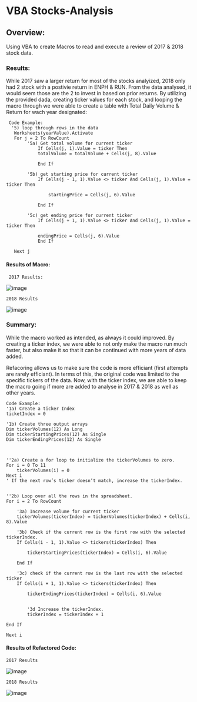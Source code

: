 # VBA Stocks-Analysis

## Overview: 
  Using VBA to create Macros to read and execute a review of 2017 & 2018 stock data.

### Results: 
  While 2017 saw a larger return for most of the stocks analyized, 2018 only had 2 stock with a postivie return in ENPH & RUN.  From the data analysed, it would seem those are the   2 to invest in based on prior returns.
  By utilizing the provided dada, creating ticker values for each stock, and looping the macro through we were able to create a table with Total Daily Volume & Return for wach year designated:
     
     Code Example:
      '5) loop through rows in the data
       Worksheets(yearValue).Activate
       For j = 2 To RowCount
            '5a) Get total volume for current ticker
                If Cells(j, 1).Value = ticker Then
                totalVolume = totalVolume + Cells(j, 8).Value
                
                End If
                
            '5b) get starting price for current ticker
                If Cells(j - 1, 1).Value <> ticker And Cells(j, 1).Value = ticker Then

                    startingPrice = Cells(j, 6).Value
                    
                End If
    
            '5c) get ending price for current ticker
                If Cells(j + 1, 1).Value <> ticker And Cells(j, 1).Value = ticker Then

                endingPrice = Cells(j, 6).Value
                End If

       Next j 
  
 #### Results of Macro:  
     2017 Results:
   ![image](https://user-images.githubusercontent.com/71455991/95695696-f0d42b00-0bfd-11eb-8f8f-ba3c3f7fac02.png)

    2018 Results
   ![image](https://user-images.githubusercontent.com/71455991/95695748-0cd7cc80-0bfe-11eb-9e7d-8d51653b73a0.png)

### Summary:
While the macro worked as intended, as always it could improved.  By creating a ticker index, we were able to not only make the macro run much faster, but also make it so that it can be continued with more years of data added.  

Refacoring allows us to make sure the code is more efficiant (first attempts are rarely efficiant).  In terms of this, the original code was limited to the specific tickers of the data.  Now, with the ticker index, we are able to keep the macro going if more are added to analyse in 2017 & 2018 as well as other years.

    Code Example:
    '1a) Create a ticker Index
    ticketIndex = 0

    '1b) Create three output arrays
    Dim tickerVolumes(12) As Long
    Dim tickerStartingPrices(12) As Single
    Dim tickerEndingPrices(12) As Single

    
    
    ''2a) Create a for loop to initialize the tickerVolumes to zero.
    For i = 0 To 11
        tickerVolumes(i) = 0
    Next i
    ' If the next row’s ticker doesn’t match, increase the tickerIndex.
    
        
    ''2b) Loop over all the rows in the spreadsheet.
    For i = 2 To RowCount
    
        '3a) Increase volume for current ticker
        tickerVolumes(tickerIndex) = tickerVolumes(tickerIndex) + Cells(i, 8).Value
        
        '3b) Check if the current row is the first row with the selected tickerIndex.
        If Cells(i - 1, 1).Value <> tickers(tickerIndex) Then
            
            tickerStartingPrices(tickerIndex) = Cells(i, 6).Value
            
        End If
        
        '3c) check if the current row is the last row with the selected ticker
        If Cells(i + 1, 1).Value <> tickers(tickerIndex) Then
            
            tickerEndingPrices(tickerIndex) = Cells(i, 6).Value
            

            '3d Increase the tickerIndex.
            tickerIndex = tickerIndex + 1
            
    End If
    
    Next i
    
#### Results of Refactored Code:
    2017 Results
   ![image](https://user-images.githubusercontent.com/71455991/95696232-efa3fd80-0bff-11eb-86dd-7f572ce3ebe2.png)

    2018 Results
  ![image](https://user-images.githubusercontent.com/71455991/95696253-021e3700-0c00-11eb-9935-934a107ffdb0.png)
 
